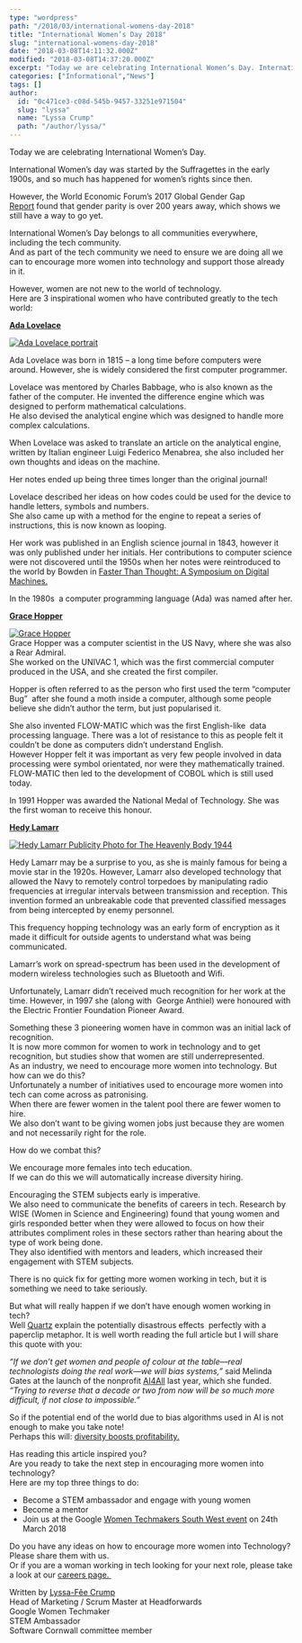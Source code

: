 ```yaml
---
type: "wordpress"
path: "/2018/03/international-womens-day-2018"
title: "International Women’s Day 2018"
slug: "international-womens-day-2018"
date: "2018-03-08T14:11:32.000Z"
modified: "2018-03-08T14:37:20.000Z"
excerpt: "Today we are celebrating International Women’s Day. International Women’s day was started by the Suffragettes in the early 1900s, and so much has happened for women’s rights since then. However, the World Economic Forum’s 2017 Global Gender Gap Report found that gender parity is over 200 years away, which shows we still have a way to \[…\]"
categories: ["Informational","News"]
tags: []
author:
  id: "0c471ce3-c08d-545b-9457-33251e971504"
  slug: "lyssa"
  name: "Lyssa Crump"
  path: "/author/lyssa/"
---
```

Today we are celebrating International Women’s Day.

International Women’s day was started by the Suffragettes in the early 1900s, and so much has happened for women’s rights since then.

However, the World Economic Forum’s 2017 Global Gender Gap [Report](https://www.wherewomenwork.com/Career/640/Global-Gender-Gap-WorldEconomicForum) found that gender parity is over 200 years away, which shows we still have a way to go yet.

International Women’s Day belongs to all communities everywhere, including the tech community.  
And as part of the tech community we need to ensure we are doing all we can to encourage more women into technology and support those already in it.

However, women are not new to the world of technology.  
Here are 3 inspirational women who have contributed greatly to the tech world:

[**Ada Lovelace**](https://en.wikipedia.org/wiki/Ada_Lovelace)

[![Ada Lovelace portrait](https://upload.wikimedia.org/wikipedia/commons/thumb/a/a4/Ada_Lovelace_portrait.jpg/256px-Ada_Lovelace_portrait.jpg)](https://commons.wikimedia.org/wiki/File%3AAda_Lovelace_portrait.jpg "Alfred Edward Chalon [Public domain], via Wikimedia Commons")

Ada Lovelace was born in 1815 – a long time before computers were around. However, she is widely considered the first computer programmer.

Lovelace was mentored by Charles Babbage, who is also known as the father of the computer. He invented the difference engine which was designed to perform mathematical calculations.  
He also devised the analytical engine which was designed to handle more complex calculations.

When Lovelace was asked to translate an article on the analytical engine, written by Italian engineer Luigi Federico Menabrea, she also included her own thoughts and ideas on the machine.

Her notes ended up being three times longer than the original journal!

Lovelace described her ideas on how codes could be used for the device to handle letters, symbols and numbers.  
She also came up with a method for the engine to repeat a series of instructions, this is now known as looping.

Her work was published in an English science journal in 1843, however it was only published under her initials. Her contributions to computer science were not discovered until the 1950s when her notes were reintroduced to the world by Bowden in [Faster Than Thought: A Symposium on Digital Machines.](https://archive.org/details/FasterThanThought)

In the 1980s  a computer programming language (Ada) was named after her.

[**Grace Hopper**](https://en.wikipedia.org/wiki/Grace_Hopper)

[![Grace Hopper](https://upload.wikimedia.org/wikipedia/commons/thumb/5/55/Grace_Hopper.jpg/256px-Grace_Hopper.jpg)](https://commons.wikimedia.org/wiki/File%3AGrace_Hopper.jpg "By James S. Davis [Public domain], via Wikimedia Commons")  
Grace Hopper was a computer scientist in the US Navy, where she was also a Rear Admiral.  
She worked on the UNIVAC 1, which was the first commercial computer produced in the USA, and she created the first compiler.

Hopper is often referred to as the person who first used the term “computer Bug”  after she found a moth inside a computer, although some people believe she didn’t author the term, but just popularised it.

She also invented FLOW-MATIC which was the first English-like  data processing language. There was a lot of resistance to this as people felt it couldn’t be done as computers didn’t understand English.  
However Hopper felt it was important as very few people involved in data processing were symbol orientated, nor were they mathematically trained.  
FLOW-MATIC then led to the development of COBOL which is still used today.

In 1991 Hopper was awarded the National Medal of Technology. She was the first woman to receive this honour.

[**Hedy Lamarr**](https://en.wikipedia.org/wiki/Hedy_Lamarr)

[![Hedy Lamarr Publicity Photo for The Heavenly Body 1944](https://upload.wikimedia.org/wikipedia/commons/thumb/8/83/Hedy_Lamarr_Publicity_Photo_for_The_Heavenly_Body_1944.jpg/256px-Hedy_Lamarr_Publicity_Photo_for_The_Heavenly_Body_1944.jpg)](https://commons.wikimedia.org/wiki/File%3AHedy_Lamarr_Publicity_Photo_for_The_Heavenly_Body_1944.jpg "See page for author [Public domain], via Wikimedia Commons")

Hedy Lamarr may be a surprise to you, as she is mainly famous for being a movie star in the 1920s. However, Lamarr also developed technology that allowed the Navy to remotely control torpedoes by manipulating radio frequencies at irregular intervals between transmission and reception. This invention formed an unbreakable code that prevented classified messages from being intercepted by enemy personnel.

This frequency hopping technology was an early form of encryption as it made it difficult for outside agents to understand what was being communicated.

Lamarr’s work on spread-spectrum has been used in the development of modern wireless technologies such as Bluetooth and Wifi.

Unfortunately, Lamarr didn’t received much recognition for her work at the time. However, in 1997 she (along with  George Anthiel) were honoured with the Electric Frontier Foundation Pioneer Award.

Something these 3 pioneering women have in common was an initial lack of recognition.  
It is now more common for women to work in technology and to get recognition, but studies show that women are still underrepresented.  
As an industry, we need to encourage more women into technology. But how can we do this?  
Unfortunately a number of initiatives used to encourage more women into tech can come across as patronising.  
When there are fewer women in the talent pool there are fewer women to hire.  
We also don’t want to be giving women jobs just because they are women and not necessarily right for the role.

How do we combat this?

We encourage more females into tech education.  
If we can do this we will automatically increase diversity hiring.

Encouraging the STEM subjects early is imperative.  
We also need to communicate the benefits of careers in tech. Research by WISE (Women in Science and Engineering) found that young women and girls responded better when they were allowed to focus on how their attributes compliment roles in these sectors rather than hearing about the type of work being done.  
They also identified with mentors and leaders, which increased their engagement with STEM subjects.

There is no quick fix for getting more women working in tech, but it is something we need to take seriously.

But what will really happen if we don’t have enough women working in tech?  
Well [Quartz](https://qz.com/1211313/artificial-intelligences-paper-clip-maximizer-metaphor-can-explain-humanitys-imminent-doom/?utm_source=kwfb&kwp_0=701396) explain the potentially disastrous effects  perfectly with a paperclip metaphor. It is well worth reading the full article but I will share this quote with you:

_“If we don’t get women and people of colour at the table—real technologists doing the real work—we will bias systems,”_ said Melinda Gates at the launch of the nonprofit [AI4All](http://ai-4-all.org/) last year, which she funded. _“Trying to reverse that a decade or two from now will be so much more difficult, if not close to impossible.”_

So if the potential end of the world due to bias algorithms used in AI is not enough to make you take note!  
Perhaps this will: [diversity boosts profitability.](https://www.ft.com/content/1bc22040-1302-11e7-80f4-13e067d5072c)

Has reading this article inspired you?  
Are you ready to take the next step in encouraging more women into technology?  
Here are my top three things to do:

*   Become a STEM ambassador and engage with young women
*   Become a mentor
*   Join us at the Google [Women Techmakers South West event](https://www.eventbrite.co.uk/e/google-women-techmakers-event-south-west-tickets-43554771494) on 24th March 2018

Do you have any ideas on how to encourage more women into Technology? Please share them with us.  
Or if you are a woman working in tech looking for your next role, please take a look at our [careers page. ](https://www.headforwards.com/careers/)

Written by [Lyssa-Fêe Crump  
](https://www.linkedin.com/in/lyssafeecrump/)Head of Marketing / Scrum Master at Headforwards  
Google Women Techmaker  
STEM Ambassador  
Software Cornwall committee member
